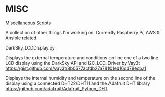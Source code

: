 # MISC
Miscellaneous Scripts

A collection of other things I'm working on.  Currently Raspberry Pi, AWS & Ansible related.

DarkSky_LCDDisplay.py

  Displays the external temperature and conditions on line one of a two line LCD display using the DarkSky API and       I2C_LCD_Driver by Vay3t https://gist.github.com/vay3t/8b0577acfdb27a78101ed16dd78ecba1

  Displays the internal humidity and temperature on the second line of the display using a connected DHT22/DHT11 and the Adafruit DHT library https://github.com/adafruit/Adafruit_Python_DHT
